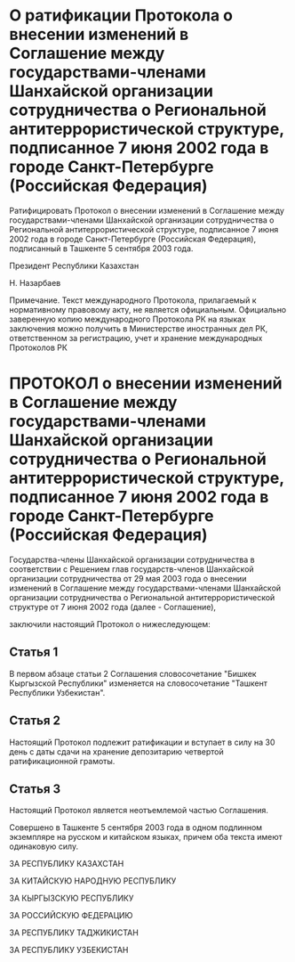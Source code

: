 # О ратификации Протокола о внесении изменений в Соглашение между государствами-членами Шанхайской организации сотрудничества о Региональной антитеррористической структуре, подписанное 7 июня 2002 года в городе Санкт-Петербурге (Российская Федерация)

Ратифицировать Протокол о внесении изменений в Соглашение между государствами-членами Шанхайской организации сотрудничества о Региональной антитеррористической структуре, подписанное 7 июня 2002 года в городе Санкт-Петербурге (Российская Федерация), подписанный в Ташкенте 5 сентября 2003 года.

Президент Республики Казахстан

Н. Назарбаев

Примечание. Текст международного Протокола, прилагаемый к нормативному правовому акту, не является официальным. Официально заверенную копию международного Протокола РК на языках заключения можно получить в Министерстве иностранных дел РК, ответственном за регистрацию, учет и хранение международных Протоколов РК

# ПРОТОКОЛ о внесении изменений в Соглашение между государствами-членами Шанхайской организации сотрудничества о Региональной антитеррористической структуре, подписанное 7 июня 2002 года в городе Санкт-Петербурге (Российская Федерация)

Государства-члены Шанхайской организации сотрудничества в соответствии с Решением глав государств-членов Шанхайской организации сотрудничества от 29 мая 2003 года о внесении изменений в Соглашение между государствами-членами Шанхайской организации сотрудничества о Региональной антитеррористической структуре от 7 июня 2002 года (далее - Соглашение),

заключили настоящий Протокол о нижеследующем:

## Статья 1

В первом абзаце статьи 2 Соглашения словосочетание "Бишкек Кыргызской Республики" изменяется на словосочетание "Ташкент Республики Узбекистан".

## Статья 2

Настоящий Протокол подлежит ратификации и вступает в силу на 30 день с даты сдачи на хранение депозитарию четвертой ратификационной грамоты.

## Статья 3

Настоящий Протокол является неотъемлемой частью Соглашения.

Совершено в Ташкенте 5 сентября 2003 года в одном подлинном экземпляре на русском и китайском языках, причем оба текста имеют одинаковую силу.

ЗА РЕСПУБЛИКУ КАЗАХСТАН

ЗА КИТАЙСКУЮ НАРОДНУЮ РЕСПУБЛИКУ

ЗА КЫРГЫЗСКУЮ РЕСПУБЛИКУ

ЗА РОССИЙСКУЮ ФЕДЕРАЦИЮ

ЗА РЕСПУБЛИКУ ТАДЖИКИСТАН

ЗА РЕСПУБЛИКУ УЗБЕКИСТАН

